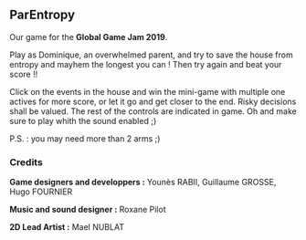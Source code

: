 ## ParEntropy

Our game for the **Global Game Jam 2019**.


Play as Dominique, an overwhelmed parent, and try to save the house from entropy and mayhem the longest you can ! Then try again and beat your score !!

Click on the events in the house and win the mini-game with multiple one actives for more score, or let it go and get closer to the end. Risky decisions shall be valued. 
The rest of the controls are indicated in game. Oh and make sure to play whith the sound enabled ;)

P.S. : you may need more than 2 arms ;)




### Credits

**Game designers and developpers :** Younès RABII, Guillaume GROSSE, Hugo FOURNIER

**Music and sound designer :** Roxane Pilot

**2D Lead Artist :** Mael NUBLAT

